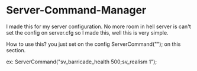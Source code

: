 # Server-Command-Manager
I made this for my server configuration.
No more room in hell server is can't set the config on server.cfg
so I made this, well this is very simple.

How to use this?
you just set on the config
ServerCommand("");
on this section.

ex: ServerCommand("sv_barricade_health 500;sv_realism 1");
